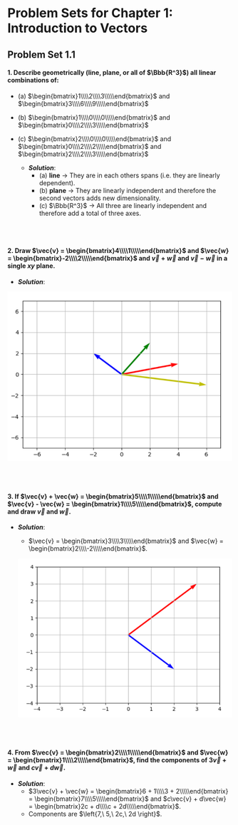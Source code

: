 # Problem Sets for Chapter 1: Introduction to Vectors

## Problem Set 1.1

#### 1. Describe geometrically (line, plane, or all of $\Bbb{R^3}$) all linear combinations of:
  * (a) $\begin{bmatrix}1\\\\2\\\\3\\\\\end{bmatrix}$ and $\begin{bmatrix}3\\\\6\\\\9\\\\\end{bmatrix}$
  * (b) $\begin{bmatrix}1\\\\0\\\\0\\\\\end{bmatrix}$ and $\begin{bmatrix}0\\\\2\\\\3\\\\\end{bmatrix}$
  * (c) $\begin{bmatrix}2\\\\0\\\\0\\\\\end{bmatrix}$ and $\begin{bmatrix}0\\\\2\\\\2\\\\\end{bmatrix}$ and $\begin{bmatrix}2\\\\2\\\\3\\\\\end{bmatrix}$
  
    * _**Solution**_:
      * (a) **line** $\rightarrow$ They are in each others spans (i.e. they are linearly dependent).
      * (b) **plane** $\rightarrow$ They are linearly independent and therefore the second vectors adds new dimensionality.
      * (c) $\Bbb{R^3}$ $\rightarrow$ All three are linearly independent and therefore add a total of three axes.
      
<br><br>

#### 2. Draw $\vec{v} = \begin{bmatrix}4\\\\1\\\\\end{bmatrix}$ and $\vec{w} = \begin{bmatrix}-2\\\\2\\\\\end{bmatrix}$ and $\vec{v} + \vec{w}$ and $\vec{v} - \vec{w}$ in a single $xy$ plane.

  * _**Solution**_:
  
  ![Vector Plot](https://github.com/seankala/ml_study_group/blob/master/Images/ch1_1-1_2.png?raw=true)

<br><br>

#### 3. If $\vec{v} + \vec{w} = \begin{bmatrix}5\\\\1\\\\\end{bmatrix}$ and $\vec{v} - \vec{w} = \begin{bmatrix}1\\\\5\\\\\end{bmatrix}$, compute and draw $\vec{v}$ and $\vec{w}$.

  * _**Solution**_:
    * $\vec{v} = \begin{bmatrix}3\\\\3\\\\\end{bmatrix}$ and $\vec{w} = \begin{bmatrix}2\\\\-2\\\\\end{bmatrix}$.
    
    ![Vector_Plot](https://github.com/seankala/ml_study_group/blob/master/Images/ch1_1-1_3.png?raw=true)

<br><br>

#### 4. From $\vec{v} = \begin{bmatrix}2\\\\1\\\\\end{bmatrix}$ and $\vec{w} = \begin{bmatrix}1\\\\2\\\\\end{bmatrix}$, find the components of $3\vec{v} + \vec{w}$ and $c\vec{v} + d\vec{w}$.

  * _**Solution**_:
    * $3\vec{v} + \vec{w} = \begin{bmatrix}6 + 1\\\\3 + 2\\\\\end{bmatrix} = \begin{bmatrix}7\\\\5\\\\\end{bmatrix}$ and $c\vec{v} + d\vec{w} = \begin{bmatrix}2c + d\\\\c + 2d\\\\\end{bmatrix}$.
    * Components are $\left{7,\ 5,\ 2c,\ 2d \right}$.
